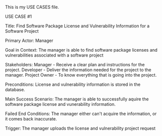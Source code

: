 This is my USE CASES file.

USE CASE #1

Title: Find Software Package License and Vulnerability Information for a Software Project

Primary Actor: Manager

Goal in Context: The manager is able to find software package licenses and vulnerabilities associated with a software project

Stakeholders: 
              Manager - Receive a clear plan and instructions for the project.
              Developer - Deliver the information needed for the project to the manager.
              Project Owner - To know everything that is going into the project. 

Preconditions: License and vulnerability information is stored in the database.

Main Success Scenario: The manager is able to successfully aquire the software package license and vunerability information.

Failed End Conditions: The manager either can't acquire the information, or it comes back inaccurate.

Trigger: The manager uploads the license and vulnerability project request
